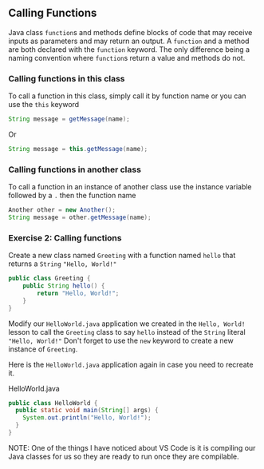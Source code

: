 ## Calling Functions

Java class `function`s and methods define blocks of code that may receive inputs as parameters and may return an output. A `function` and a method are both declared with the `function` keyword. The only difference being a naming convention where `function`s return a value and methods do not.

### Calling functions in this class

To call a function in this class, simply call it by function name or you can use the `this` keyword

```java
String message = getMessage(name);
```

Or

```java
String message = this.getMessage(name);
```

### Calling functions in another class

To call a function in an instance of another class use the instance variable followed by a `.` then the function name

```java
Another other = new Another();
String message = other.getMessage(name);
```

### Exercise 2: Calling functions

Create a new class named `Greeting` with a function named `hello` that returns a `String` `"Hello, World!"`

```java
public class Greeting {
    public String hello() {
        return "Hello, World!";
    }
}
```

Modify our `HelloWorld.java` application we created in the `Hello, World!` lesson to call the `Greeting` class to say `hello` instead of the `String` literal `"Hello, World!"` Don't forget to use the `new` keyword to create a new instance of `Greeting`.

Here is the `HelloWorld.java` application again in case you need to recreate it.

HelloWorld.java
```java
public class HelloWorld {
  public static void main(String[] args) {
    System.out.println("Hello, World!");
  }
}
```

NOTE: One of the things I have noticed about VS Code is it is compiling our Java classes for us so they are ready to run once they are compilable.